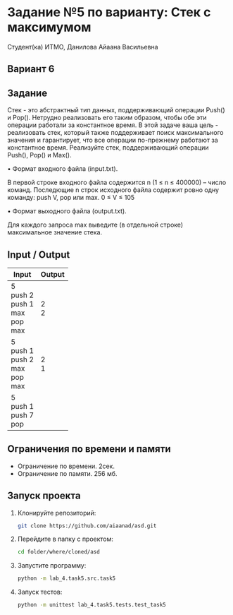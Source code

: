 # Задание №5 по варианту:  Стек с максимумом

Студент(ка) ИТМО, Данилова Айаана Васильевна

## Вариант 6

## Задание 
Стек - это абстрактный тип данных, поддерживающий операции Push() и
Pop(). Нетрудно реализовать его таким образом, чтобы обе эти операции работали
за константное время. В этой задаче ваша цель - реализовать стек, который также
поддерживает поиск максимального значения и гарантирует, что все операции
по-прежнему работают за константное время.
Реализуйте стек, поддерживающий операции Push(), Pop() и Max().


• Формат входного файла (input.txt). 

В первой строке входного файла содержится n (1 ≤ n ≤ 400000) – число команд. Последющие n строк исходного файла содержит ровно одну команду: push V, pop или max. 0 ≤ V ≤ 105


• Формат выходного файла (output.txt). 

Для каждого запроса max выведите
(в отдельной строке) максимальное значение стека.
## Input / Output 

| Input                                                     | Output    |
|-----------------------------------------------------------|-----------|
| 5 </br> push 2 </br> push 1 </br> max </br> pop </br> max | 2 </br> 2 | 
| 5 </br> push 1 </br> push 2 </br> max </br> pop </br> max | 2 </br> 1 |
| 5 </br> push 1 </br> push 7 </br> pop                     |           |

## Ограничения по времени и памяти

- Ограничение по времени. 2сек.
- Ограничение по памяти. 256 мб.


## Запуск проекта
1. Клонируйте репозиторий:
   ```bash
   git clone https://github.com/aiaanad/asd.git
   ```
2. Перейдите в папку с проектом:
   ```bash
   cd folder/where/cloned/asd
   ```
3. Запустите программу:
   ```bash
   python -m lab_4.task5.src.task5
   ```

4. Запуск тестов:
   ```bash
   python -m unittest lab_4.task5.tests.test_task5
   ```
